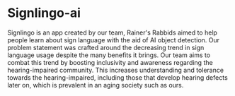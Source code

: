 # Signlingo-ai

Signlingo is an app created by our team, Rainer's Rabbids aimed to help people learn about sign language with the aid of AI object detection.  Our problem statement was crafted around the decreasing trend in sign language usage despite the many benefits it brings. Our team aims to combat this trend by boosting inclusivity and awareness regarding the hearing-impaired community. This increases understanding and tolerance towards the hearing-impaired, including those that develop hearing defects later on, which is prevalent in an aging society such as ours.

